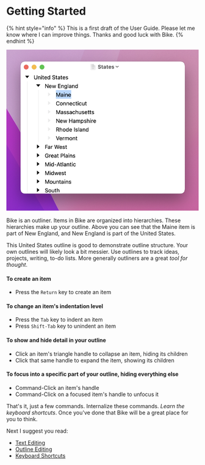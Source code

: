 # Getting Started

{% hint style="info" %}
This is a first draft of the User Guide. Please let me know where I can improve things. Thanks and good luck with Bike.
{% endhint %}

![This is Bike](.gitbook/assets/bike.png)

Bike is an outliner. Items in Bike are organized into hierarchies. These hierarchies make up your outline. Above you can see that the Maine item is part of New England, and New England is part of the United States.

This United States outline is good to demonstrate outline structure. Your own outlines will likely look a bit messier. Use outlines to track ideas, projects, writing, to-do lists. More generally outliners are a great _tool for thought_.

#### To create an item

* Press the `Return` key to create an item

#### To change an item's indentation level

* Press the `Tab` key to indent an item
* Press `Shift-Tab` key to unindent an item

#### To show and hide detail in your outline

* Click an item's triangle handle to collapse an item, hiding its children
* Click that same handle to expand the item, showing its children

#### To focus into a specific part of your outline, hiding everything else

* Command-Click an item's handle
* Command-Click on a focused item's handle to unfocus it

That's it, just a few commands. Internalize these commands. _Learn the keyboard shortcuts_. Once you've done that Bike will be a great place for you to think.

Next I suggest you read:

* [Text Editing](using-bike/text-editing.md)
* [Outline Editing](using-bike/outline-editing.md)
* [Keyboard Shortcuts](keyboard-shortcuts.md)
